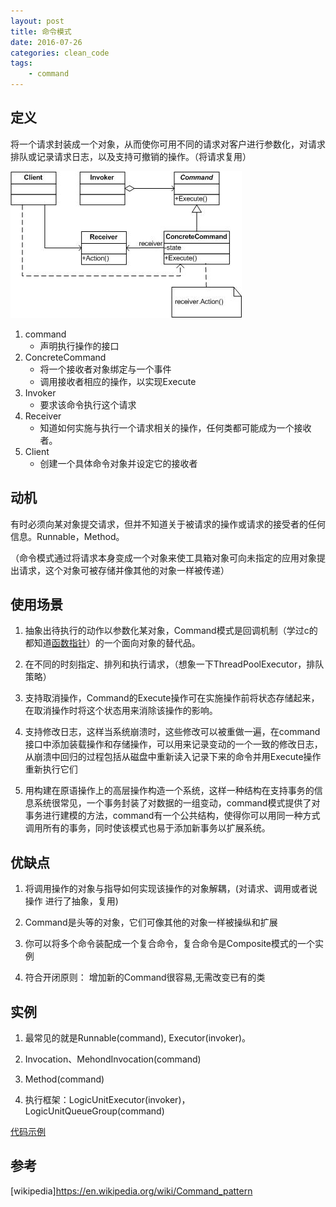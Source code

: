 ```yaml
---
layout: post
title: 命令模式
date: 2016-07-26
categories: clean_code
tags:
    - command
---
```


## 定义

将一个请求封装成一个对象，从而使你可用不同的请求对客户进行参数化，对请求排队或记录请求日志，以及支持可撤销的操作。（将请求复用）

![类图](/images/design_pattern/command.jpg)
<!-- more -->

1. command
    * 声明执行操作的接口
2. ConcreteCommand
    * 将一个接收者对象绑定与一个事件
    * 调用接收者相应的操作，以实现Execute
3. Invoker
    * 要求该命令执行这个请求
4. Receiver
    * 知道如何实施与执行一个请求相关的操作，任何类都可能成为一个接收者。
5. Client
    * 创建一个具体命令对象并设定它的接收者

## 动机

有时必须向某对象提交请求，但并不知道关于被请求的操作或请求的接受者的任何信息。Runnable，Method。

（命令模式通过将请求本身变成一个对象来使工具箱对象可向未指定的应用对象提出请求，这个对象可被存储并像其他的对象一样被传递）

## 使用场景

1. 抽象出待执行的动作以参数化某对象，Command模式是回调机制（学过c的都知道[函数指针](/2015/01/25/function_pointer)）的一个面向对象的替代品。

2. 在不同的时刻指定、排列和执行请求，（想象一下ThreadPoolExecutor，排队策略）

3. 支持取消操作，Command的Execute操作可在实施操作前将状态存储起来，在取消操作时将这个状态用来消除该操作的影响。

4. 支持修改日志，这样当系统崩溃时，这些修改可以被重做一遍，在command接口中添加装载操作和存储操作，可以用来记录变动的一个一致的修改日志，从崩溃中回归的过程包括从磁盘中重新读入记录下来的命令并用Execute操作重新执行它们

5. 用构建在原语操作上的高层操作构造一个系统，这样一种结构在支持事务的信息系统很常见，一个事务封装了对数据的一组变动，command模式提供了对事务进行建模的方法，command有一个公共结构，使得你可以用同一种方式调用所有的事务，同时使该模式也易于添加新事务以扩展系统。

## 优缺点

1. 将调用操作的对象与指导如何实现该操作的对象解耦，(对请求、调用或者说操作 进行了抽象，复用)

2. Command是头等的对象，它们可像其他的对象一样被操纵和扩展

3. 你可以将多个命令装配成一个复合命令，复合命令是Composite模式的一个实例

4. 符合开闭原则： 增加新的Command很容易,无需改变已有的类

## 实例

1. 最常见的就是Runnable(command), Executor(invoker)。

2. Invocation、MehondInvocation(command)

3. Method(command)

4. 执行框架：LogicUnitExecutor(invoker)，LogicUnitQueueGroup(command)

[代码示例](https://github.com/lcj1992/learn/blob/master/java/designPattern/src/main/java/behavioral/command/CommandTest.java)

## 参考

[wikipedia]<https://en.wikipedia.org/wiki/Command_pattern>
